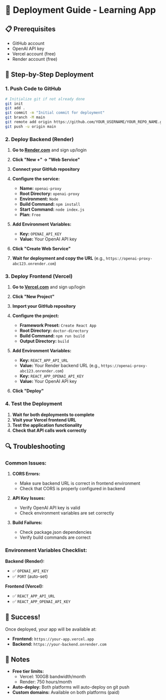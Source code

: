 # 🚀 Deployment Guide - Learning App

## 📋 Prerequisites
- GitHub account
- OpenAI API key
- Vercel account (free)
- Render account (free)

## 🔧 Step-by-Step Deployment

### 1. Push Code to GitHub
```bash
# Initialize git if not already done
git init
git add .
git commit -m "Initial commit for deployment"
git branch -M main
git remote add origin https://github.com/YOUR_USERNAME/YOUR_REPO_NAME.git
git push -u origin main
```

### 2. Deploy Backend (Render)

1. **Go to [Render.com](https://render.com)** and sign up/login
2. **Click "New +" → "Web Service"**
3. **Connect your GitHub repository**
4. **Configure the service:**
   - **Name:** `openai-proxy`
   - **Root Directory:** `openai-proxy`
   - **Environment:** `Node`
   - **Build Command:** `npm install`
   - **Start Command:** `node index.js`
   - **Plan:** `Free`

5. **Add Environment Variables:**
   - **Key:** `OPENAI_API_KEY`
   - **Value:** Your OpenAI API key

6. **Click "Create Web Service"**
7. **Wait for deployment and copy the URL** (e.g., `https://openai-proxy-abc123.onrender.com`)

### 3. Deploy Frontend (Vercel)

1. **Go to [Vercel.com](https://vercel.com)** and sign up/login
2. **Click "New Project"**
3. **Import your GitHub repository**
4. **Configure the project:**
   - **Framework Preset:** `Create React App`
   - **Root Directory:** `doctor-directory`
   - **Build Command:** `npm run build`
   - **Output Directory:** `build`

5. **Add Environment Variables:**
   - **Key:** `REACT_APP_API_URL`
   - **Value:** Your Render backend URL (e.g., `https://openai-proxy-abc123.onrender.com`)
   - **Key:** `REACT_APP_OPENAI_API_KEY`
   - **Value:** Your OpenAI API key

6. **Click "Deploy"**

### 4. Test the Deployment

1. **Wait for both deployments to complete**
2. **Visit your Vercel frontend URL**
3. **Test the application functionality**
4. **Check that API calls work correctly**

## 🔍 Troubleshooting

### Common Issues:

1. **CORS Errors:**
   - Make sure backend URL is correct in frontend environment
   - Check that CORS is properly configured in backend

2. **API Key Issues:**
   - Verify OpenAI API key is valid
   - Check environment variables are set correctly

3. **Build Failures:**
   - Check package.json dependencies
   - Verify build commands are correct

### Environment Variables Checklist:

**Backend (Render):**
- ✅ `OPENAI_API_KEY`
- ✅ `PORT` (auto-set)

**Frontend (Vercel):**
- ✅ `REACT_APP_API_URL`
- ✅ `REACT_APP_OPENAI_API_KEY`

## 🎉 Success!

Once deployed, your app will be available at:
- **Frontend:** `https://your-app.vercel.app`
- **Backend:** `https://your-backend.onrender.com`

## 📝 Notes

- **Free tier limits:**
  - Vercel: 100GB bandwidth/month
  - Render: 750 hours/month
- **Auto-deploy:** Both platforms will auto-deploy on git push
- **Custom domains:** Available on both platforms (paid) 